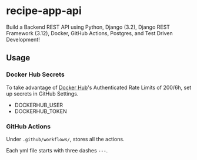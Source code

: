 # recipe-app-api
Build a Backend REST API using Python, Django (3.2), Django REST Framework (3.12), Docker, GitHub Actions, Postgres, and Test Driven Development!

## Usage

### Docker Hub Secrets

To take advantage of [Docker Hub](https://hub.docker.com)'s Authenticated Rate Limits of 200/6h, set up secrets in GitHub Settings.


- DOCKERHUB_USER
- DOCKERHUB_TOKEN

### GitHub Actions

Under `.github/workflows/`, stores all the actions.

Each yml file starts with three dashes `---`.